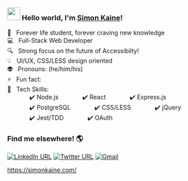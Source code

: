 ### <img src="https://raw.githubusercontent.com/MartinHeinz/MartinHeinz/master/wave.gif" width="30px"> Hello world, I'm [Simon Kaine](https://simonkaine.com)! 


 🌱 &nbsp; Forever life student, forever craving new knowledge<br />
 :computer: &nbsp; Full-Stack Web Developer<br />
 :mag: &nbsp; Strong focus on the future of Accessibilty!<br />
 :bulb: &nbsp; UI/UX, CSS/LESS design oriented <br />
 :alien: &nbsp; Pronouns: (he/him/his)<br />
 ⚡ &nbsp; Fun fact: <br />
 :floppy_disk: &nbsp; Tech Skills: <br />
 &nbsp;&nbsp;&nbsp;&nbsp;&nbsp;&nbsp;&nbsp;&nbsp;&nbsp;&nbsp;&nbsp;&nbsp;&nbsp;:heavy_check_mark:&nbsp;Node.js
 &nbsp;&nbsp;&nbsp;&nbsp;&nbsp;&nbsp;&nbsp;&nbsp;&nbsp;&nbsp;&nbsp;&nbsp;&nbsp;:heavy_check_mark:&nbsp;React
 &nbsp;&nbsp;&nbsp;&nbsp;&nbsp;&nbsp;&nbsp;&nbsp;&nbsp;&nbsp;&nbsp;&nbsp;&nbsp;:heavy_check_mark:&nbsp;Express.js
 &nbsp;&nbsp;&nbsp;&nbsp;&nbsp;&nbsp;&nbsp;&nbsp;&nbsp;&nbsp;&nbsp;&nbsp;&nbsp;:heavy_check_mark:&nbsp;PostgreSQL
 &nbsp;&nbsp;&nbsp;&nbsp;&nbsp;&nbsp;&nbsp;&nbsp;&nbsp;&nbsp;&nbsp;&nbsp;&nbsp;:heavy_check_mark:&nbsp;CSS/LESS
 &nbsp;&nbsp;&nbsp;&nbsp;&nbsp;&nbsp;&nbsp;&nbsp;&nbsp;&nbsp;&nbsp;&nbsp;&nbsp;:heavy_check_mark:&nbsp;jQuery
 &nbsp;&nbsp;&nbsp;&nbsp;&nbsp;&nbsp;&nbsp;&nbsp;&nbsp;&nbsp;&nbsp;&nbsp;&nbsp;:heavy_check_mark:&nbsp;Jest/TDD
 &nbsp;&nbsp;&nbsp;&nbsp;&nbsp;&nbsp;&nbsp;&nbsp;&nbsp;&nbsp;&nbsp;&nbsp;&nbsp;:heavy_check_mark:&nbsp;OAuth
 
 


### Find me elsewhere! :earth_americas:

[![LinkedIn URL](https://img.shields.io/badge/linkedin-%230077B5.svg?style=for-the-badge&logo=linkedin&logoColor=white)](https://www.linkedin.com/in/simonbishopkaine/)
[![Twitter URL](https://img.shields.io/badge/simonbkaine-%231DA1F2.svg?style=for-the-badge&logo=Twitter&logoColor=white)](https://twitter.com/simonbkaine)
[![Gmail](https://img.shields.io/badge/Gmail-D14836?style=for-the-badge&logo=gmail&logoColor=white)](mailto:simonkaine@gmail.com)

https://simonkaine.com/
